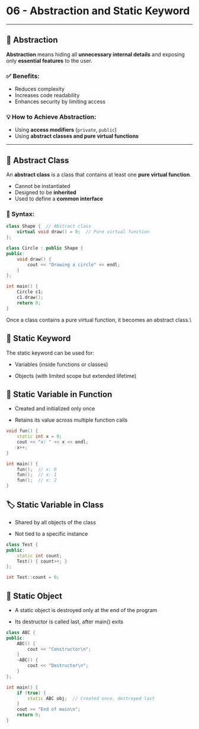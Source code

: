 # 06 - Abstraction and Static Keyword

---

## 🧊 Abstraction

**Abstraction** means hiding all **unnecessary internal details** and exposing only **essential features** to the user.

### ✅ Benefits:
- Reduces complexity
- Increases code readability
- Enhances security by limiting access

### 💡 How to Achieve Abstraction:
- Using **access modifiers** (`private`, `public`)
- Using **abstract classes and pure virtual functions**

---

## 🔲 Abstract Class

An **abstract class** is a class that contains at least one **pure virtual function**.

- Cannot be instantiated
- Designed to be **inherited**
- Used to define a **common interface**

### 🧱 Syntax:

```cpp
class Shape {  // Abstract class
    virtual void draw() = 0;  // Pure virtual function
};

class Circle : public Shape {
public:
    void draw() {
        cout << "Drawing a circle" << endl;
    }
};

int main() {
    Circle c1;
    c1.draw();
    return 0;
}
```
Once a class contains a pure virtual function, it becomes an abstract class.\

## 🧷 Static Keyword
The static keyword can be used for:

- Variables (inside functions or classes)

- Objects (with limited scope but extended lifetime)

##  📌 Static Variable in Function
- Created and initialized only once

- Retains its value across multiple function calls

```cpp
void fun() {
    static int x = 0;
    cout << "x: " << x << endl;
    x++;
}

int main() {
    fun();  // x: 0
    fun();  // x: 1
    fun();  // x: 2
}
```
##  🏷️ Static Variable in Class
- Shared by all objects of the class

- Not tied to a specific instance
```cpp
class Test {
public:
    static int count;
    Test() { count++; }
};

int Test::count = 0;
```
##  🧱 Static Object
- A static object is destroyed only at the end of the program

- Its destructor is called last, after main() exits

```cpp
class ABC {
public:
    ABC() {
        cout << "Constructor\n";
    }
    ~ABC() {
        cout << "Destructor\n";
    }
};

int main() {
    if (true) {
        static ABC obj;  // Created once, destroyed last
    }
    cout << "End of main\n";
    return 0;
}
```

